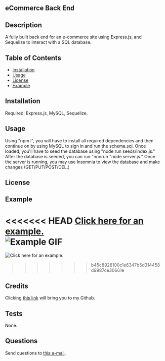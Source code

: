 ## eCommerce Back End 
## Description

A fully built back end for an e-commerce site using Express.js, and Sequelize to interact with a SQL database. 

## Table of Contents
 

- [Installation](#installation)
- [Usage](#usage)
- [License](#license)
- [Example](#example)


## Installation

Required: Express.js, MySQL, Sequelize. 

## Usage

Using "npm i", you will have to install all required dependencies and then continue on by using MySQL to sign in and run the schema.sql. Once loaded, you'll have to seed the database using "node run seeds/index.js." After the database is seeded, you can run "nonrun "node server.js." Once the server is running, you may use Insomnia to view the database and make changes (GET/PUT/POST/DEL.)

## License



## Example

<<<<<<< HEAD
[Click here for an example.](https://drive.google.com/file/d/1HIHeAd27OqKLKxa-d_lFyPyuGhavwk5p/view?usp=share_link)<br>
![Example GIF](Example.gif)
=======
![Click here for an example.](./assets/Example.gif)
>>>>>>> b45c8928100c1e6347b5d314458d9987ce30661e

## Credits

Clicking [this link](https://github.com/zeebigbadkitty/eCommerce-Backend) will bring you to my Github.

## Tests

None.
 
## Questions

Send questions to [this e-mail](candice.radam@gmail.com).
